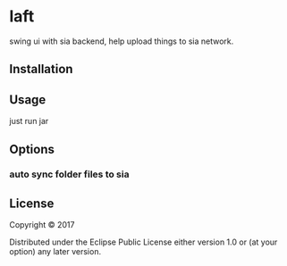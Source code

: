 # laft

swing ui with sia backend, help upload things to sia network.

## Installation


## Usage

just run jar


## Options

### auto sync folder files to sia



## License

Copyright © 2017

Distributed under the Eclipse Public License either version 1.0 or (at
your option) any later version.
